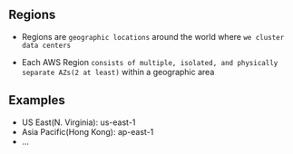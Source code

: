 ## Regions

- Regions are `geographic locations` around the world where `we cluster data centers`

- Each AWS Region `consists of multiple, isolated, and physically separate AZs(2 at least)` within a geographic area

## Examples

- US East(N. Virginia): us-east-1
- Asia Pacific(Hong Kong): ap-east-1
- ...
